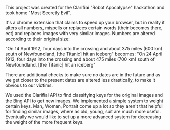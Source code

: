 This project was created for the Clarifiai "Robot Apocalypse" hackathon and took home "Most Secretly Evil". 

It's a chrome extension that claims to speed up your browser, but in reality it alters all numbers, mispells or replaces certain words (their becomes there, ect) and replaces images with very similar images. 
Numbers are altered according to their original size:

  "On 14 April 1912, four days into the crossing and about 375 miles (600 km) south of Newfoundland, [the Titanic] hit an iceberg"
  becomes: 
  "On 24 April 1912, four days into the crossing and about 475 miles (700 km) south of Newfoundland, [the Titanic] hit an iceberg"
  
 There are additional checks to make sure no dates are in the future and as we get closer to the present dates are altered less drastically, to make it obvious to our victims.
 
 We used the Clarifiai API to find classifying keys for the original images and the Bing API to get new images. We implemented a simple system to weight certain keys. Man, Woman, Portrait come up a lot so they aren't that helpful for finding similar images, where as old, young, suit are much more useful. Eventually we would like to set up a more advanced system for decreasing the weight of the more frequent keys. 
 
